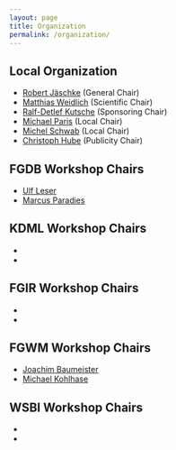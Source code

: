 ```yaml
---
layout: page
title: Organization
permalink: /organization/
---
```


## Local Organization

- [Robert Jäschke](https://amor.cms.hu-berlin.de/~jaeschkr/) (General Chair)
- [Matthias Weidlich](https://www.matthiasweidlich.com/) (Scientific Chair)
- [Ralf-Detlef Kutsche](https://www.dima.tu-berlin.de/menue/team/ralf_detlef_kutsche/) (Sponsoring Chair)
- [Michael Paris](https://www.ibi.hu-berlin.de/de/institut/personen/paris) (Local Chair)
- [Michel Schwab](https://www.ibi.hu-berlin.de/de/institut/personen/schwab) (Local Chair)
- [Christoph Hube](https://www.l3s.de/de/users/hube) (Publicity Chair)

## FGDB Workshop Chairs

- [Ulf Leser](https://www2.informatik.hu-berlin.de/~leser/)
- [Marcus Paradies](https://de.linkedin.com/in/marcusparadies)

## KDML Workshop Chairs

- 
- 

## FGIR Workshop Chairs

- 
- 

## FGWM Workshop Chairs

- [Joachim Baumeister](http://www.is.informatik.uni-wuerzburg.de/en/staff/joba/)
- [Michael Kohlhase](https://kwarc.info/people/mkohlhase/)

## WSBI Workshop Chairs 

- 
- 
